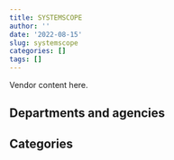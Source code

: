 ```yaml
---
title: SYSTEMSCOPE
author: ''
date: '2022-08-15'
slug: systemscope
categories: []
tags: []
---
```


<script src="/rmarkdown-libs/htmlwidgets/htmlwidgets.js"></script>
<link href="/rmarkdown-libs/datatables-css/datatables-crosstalk.css" rel="stylesheet" />
<script src="/rmarkdown-libs/datatables-binding/datatables.js"></script>
<script src="/rmarkdown-libs/jquery/jquery-3.6.0.min.js"></script>
<link href="/rmarkdown-libs/dt-core-bootstrap/css/dataTables.bootstrap.min.css" rel="stylesheet" />
<link href="/rmarkdown-libs/dt-core-bootstrap/css/dataTables.bootstrap.extra.css" rel="stylesheet" />
<script src="/rmarkdown-libs/dt-core-bootstrap/js/jquery.dataTables.min.js"></script>
<script src="/rmarkdown-libs/dt-core-bootstrap/js/dataTables.bootstrap.min.js"></script>
<link href="/rmarkdown-libs/crosstalk/css/crosstalk.min.css" rel="stylesheet" />
<script src="/rmarkdown-libs/crosstalk/js/crosstalk.min.js"></script>
<script src="/rmarkdown-libs/htmlwidgets/htmlwidgets.js"></script>
<link href="/rmarkdown-libs/datatables-css/datatables-crosstalk.css" rel="stylesheet" />
<script src="/rmarkdown-libs/datatables-binding/datatables.js"></script>
<script src="/rmarkdown-libs/jquery/jquery-3.6.0.min.js"></script>
<link href="/rmarkdown-libs/dt-core-bootstrap/css/dataTables.bootstrap.min.css" rel="stylesheet" />
<link href="/rmarkdown-libs/dt-core-bootstrap/css/dataTables.bootstrap.extra.css" rel="stylesheet" />
<script src="/rmarkdown-libs/dt-core-bootstrap/js/jquery.dataTables.min.js"></script>
<script src="/rmarkdown-libs/dt-core-bootstrap/js/dataTables.bootstrap.min.js"></script>
<link href="/rmarkdown-libs/crosstalk/css/crosstalk.min.css" rel="stylesheet" />
<script src="/rmarkdown-libs/crosstalk/js/crosstalk.min.js"></script>

Vendor content here.

## Departments and agencies

<div id="htmlwidget-1" style="width:100%;height:auto;" class="datatables html-widget"></div>
<script type="application/json" data-for="htmlwidget-1">{"x":{"style":"bootstrap","filter":"none","vertical":false,"data":[["<a href=\"/departments/aafc-aac/\">Agriculture and Agri-Food Canada<\/a>","<a href=\"/departments/atssc-scdata/\">Administrative Tribunals Support Service of Canada<\/a>","<a href=\"/departments/cbsa-asfc/\">Canada Border Services Agency<\/a>","<a href=\"/departments/cfia-acia/\">Canadian Food Inspection Agency<\/a>","<a href=\"/departments/cic/\">Immigration, Refugees and Citizenship Canada<\/a>","<a href=\"/departments/cra-arc/\">Canada Revenue Agency<\/a>","<a href=\"/departments/crtc/\">Canadian Radio-television and Telecommunications Commission<\/a>","<a href=\"/departments/csa-asc/\">Canadian Space Agency<\/a>","<a href=\"/departments/cta-otc/\">Canadian Transportation Agency<\/a>","<a href=\"/departments/dfatd-maecd/\">Global Affairs Canada<\/a>","<a href=\"/departments/dfo-mpo/\">Fisheries and Oceans Canada<\/a>","<a href=\"/departments/dnd-mdn/\">National Defence<\/a>","<a href=\"/departments/ec/\">Environment and Climate Change Canada<\/a>","<a href=\"/departments/elections/\">Elections Canada<\/a>","<a href=\"/departments/esdc-edsc/\">Employment and Social Development Canada<\/a>","<a href=\"/departments/feddevontario/\">Federal Economic Development Agency for Southern Ontario<\/a>","<a href=\"/departments/fin/\">Department of Finance Canada<\/a>","<a href=\"/departments/hc-sc/\">Health Canada<\/a>","<a href=\"/departments/ic/\">Innovation, Science and Economic Development Canada<\/a>","<a href=\"/departments/infc/\">Infrastructure Canada<\/a>","<a href=\"/departments/irb-cisr/\">Immigration and Refugee Board of Canada<\/a>","<a href=\"/departments/isc-sac/\">Indigenous Services Canada<\/a>","<a href=\"/departments/jus/\">Department of Justice Canada<\/a>","<a href=\"/departments/nrc-cnrc/\">National Research Council Canada<\/a>","<a href=\"/departments/nrcan-rncan/\">Natural Resources Canada<\/a>","<a href=\"/departments/nserc-crsng/\">Natural Sciences and Engineering Research Council of Canada<\/a>","<a href=\"/departments/pc/\">Parks Canada<\/a>","<a href=\"/departments/pch/\">Canadian Heritage<\/a>","<a href=\"/departments/pco-bcp/\">Privy Council Office<\/a>","<a href=\"/departments/phac-aspc/\">Public Health Agency of Canada<\/a>","<a href=\"/departments/ppsc-sppc/\">Public Prosecution Service of Canada<\/a>","<a href=\"/departments/psc-cfp/\">Public Service Commission of Canada<\/a>","<a href=\"/departments/pwgsc-tpsgc/\">Public Services and Procurement Canada<\/a>","<a href=\"/departments/rcmp-grc/\">Royal Canadian Mounted Police<\/a>","<a href=\"/departments/ssc-spc/\">Shared Services Canada<\/a>","<a href=\"/departments/statcan/\">Statistics Canada<\/a>","<a href=\"/departments/tbs-sct/\">Treasury Board of Canada Secretariat<\/a>","<a href=\"/departments/tc/\">Transport Canada<\/a>","<a href=\"/departments/wage/\">Department for Women and Gender Equality<\/a>"],["$   695,254.76","$    31,588.05",null,"$   442,283.81",null,"$   127,125.00",null,null,null,null,"$   602,572.81","$   233,135.67","$   342,523.73","$    26,282.71","$   777,407.77","$     4,631.15","$    75,948.50","$    84,750.00","$   840,638.79",null,null,null,"$    17,500.07","$    96,132.06",null,null,"$   395,087.33","$    30,916.80","$    24,464.50",null,null,"$ 1,049,845.33",null,"$     5,387.71",null,"$    24,012.50","$    61,999.56","$   667,613.56",null],["$   877,637.10","$    54,291.95",null,"$   449,939.56",null,"$   211,875.00","$    10,170.00",null,"$    24,860.00","$    16,276.20","$   156,381.80","$   233,135.67","$    84,457.91",null,"$   444,880.24",null,"$   270,848.50","$   247,357.00","$ 1,070,099.46","$   178,992.00",null,null,"$    88,603.84","$    14,452.24","$    96,809.37",null,"$   234,057.18","$    24,860.00",null,null,null,"$   586,999.40",null,"$    19,611.28",null,null,"$    70,564.50","$   705,990.92",null],["$ 1,217,022.04",null,"$    94,291.66","$   422,873.20",null,"$   139,622.37",null,null,null,"$   170,320.46","$    12,641.31","$    27,500.00","$   197,191.71",null,"$   156,580.94",null,null,"$    39,860.75","$ 1,081,185.55","$   142,380.00","$   225,786.68","$    14,496.16","$    42,491.10","$   171,489.28","$   268,425.99",null,"$    36,750.00",null,null,"$    39,776.00","$   126,340.95",null,null,null,"$    24,747.00",null,"$   183,622.82","$   761,326.03","$    39,953.81"],["$ 1,235,162.24",null,"$   570,877.30","$   157,643.14","$    98,253.50","$   283,123.13",null,"$    60,500.33",null,"$   413,991.14","$   145,046.80","$    39,776.00","$   242,097.38",null,"$   162,225.24",null,null,null,"$   996,664.04","$   221,257.39","$    97,093.07","$    51,369.90","$    42,375.00",null,"$     4,400.43","$    56,982.41",null,null,null,null,"$    75,929.05",null,"$    39,776.00",null,"$    37,290.00",null,"$    39,550.00","$    79,523.75",null]],"container":"<table class=\"table table-striped table-hover row-border order-column display\">\n  <thead>\n    <tr>\n      <th>Department<\/th>\n      <th>2017-2018<\/th>\n      <th>2018-2019<\/th>\n      <th>2019-2020<\/th>\n      <th>2020-2021<\/th>\n    <\/tr>\n  <\/thead>\n<\/table>","options":{"order":[[4,"desc"]],"pageLength":10,"autoWidth":true,"columnDefs":[],"orderClasses":false}},"evals":[],"jsHooks":[]}</script>

## Categories

<div id="htmlwidget-2" style="width:100%;height:auto;" class="datatables html-widget"></div>
<script type="application/json" data-for="htmlwidget-2">{"x":{"style":"bootstrap","filter":"none","vertical":false,"data":[["<a href=\"/categories/1_facilities_and_construction/\">Facilities and construction<\/a>","<a href=\"/categories/2_professional_services/\">Professional services<\/a>","<a href=\"/categories/3_information_technology/\">Information technology<\/a>"],["$   233,135.67","$ 3,443,030.42","$ 2,980,936.09"],["$   233,135.67","$ 2,897,948.30","$ 3,042,067.14"],["$   111,393.03","$ 2,905,256.28","$ 2,620,026.49"],["$   115,161.97","$ 2,660,405.87","$ 2,375,339.41"]],"container":"<table class=\"table table-striped table-hover row-border order-column display\">\n  <thead>\n    <tr>\n      <th>Category<\/th>\n      <th>2017-2018<\/th>\n      <th>2018-2019<\/th>\n      <th>2019-2020<\/th>\n      <th>2020-2021<\/th>\n    <\/tr>\n  <\/thead>\n<\/table>","options":{"order":[[4,"desc"]],"pageLength":20,"autoWidth":true,"columnDefs":[],"orderClasses":false,"lengthMenu":[10,20,25,50,100]}},"evals":[],"jsHooks":[]}</script>
